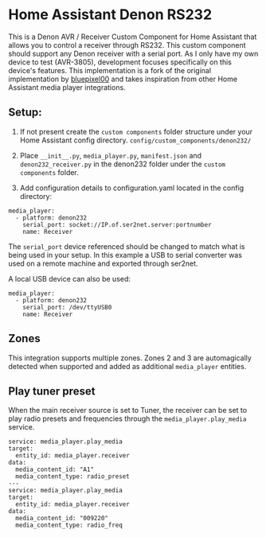 # Home Assistant Denon RS232

This is a Denon AVR / Receiver Custom Component for Home Assistant that allows you to control a receiver through RS232. This custom component should support any Denon receiver with a serial port.
As I only have my own device to test (AVR-3805), development focuses specifically on this device's features. 
This implementation is a fork of the original implementation by [bluepixel00](https://github.com/bluepixel00/HomeAssistant_Denon_RS232) and takes inspiration from other Home Assistant media player integrations.

## Setup:
1) If not present create the `custom components` folder structure under your Home Assistant config directory.
`config/custom_components/denon232/`

2) Place `__init__.py`, `media_player.py`, `manifest.json` and `denon232_receiver.py` in the denon232 folder under the `custom components` folder.

3) Add configuration details to configuration.yaml located in the config directory:

```
media_player:
  - platform: denon232
    serial_port: socket://IP.of.ser2net.server:portnumber
    name: Receiver
```

The `serial_port` device referenced should be changed to match what is being used in your setup. In this example a USB to serial converter was used on a remote machine and exported through ser2net.

A local USB device can also be used:

```
media_player:
  - platform: denon232
    serial_port: /dev/ttyUSB0
    name: Receiver
```


## Zones
This integration supports multiple zones. Zones 2 and 3 are automagically detected when supported and added as additional `media_player` entities.

## Play tuner preset
When the main receiver source is set to Tuner, the receiver can be set to play radio presets and frequencies through the `media_player.play_media` service.

```
service: media_player.play_media
target:
  entity_id: media_player.receiver
data:
  media_content_id: "A1"
  media_content_type: radio_preset
---
service: media_player.play_media
target:
  entity_id: media_player.receiver
data:
  media_content_id: "009220"
  media_content_type: radio_freq
```
